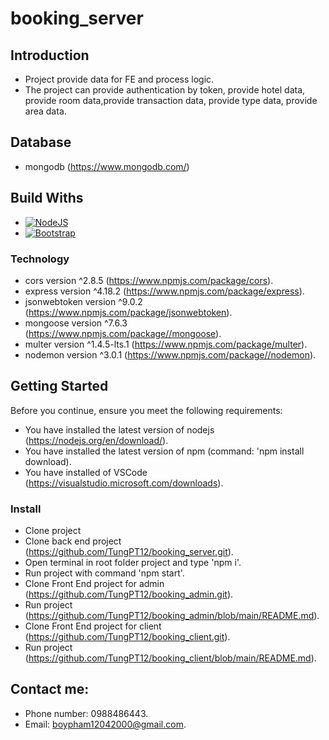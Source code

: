 # booking_server

## Introduction

* Project provide data for FE and process logic.
* The project can provide authentication by token, provide hotel data,
provide room data,provide transaction data, provide type data, provide area data.

## Database

* mongodb (https://www.mongodb.com/)

## Build Withs

* [![NodeJS][Nodejs.com]][NodeJS-url]
* [![Bootstrap][Bootstrap.com]][Bootstrap-url]

### Technology

* cors version ^2.8.5 (https://www.npmjs.com/package/cors).
* express version ^4.18.2 (https://www.npmjs.com/package/express).
* jsonwebtoken version ^9.0.2 (https://www.npmjs.com/package/jsonwebtoken).
* mongoose version ^7.6.3 (https://www.npmjs.com/package//mongoose).
* multer version ^1.4.5-lts.1 (https://www.npmjs.com/package/multer).
* nodemon version ^3.0.1 (https://www.npmjs.com/package//nodemon).


## Getting Started

Before you continue, ensure you meet the following requirements:

* You have installed the latest version of nodejs (https://nodejs.org/en/download/). 
* You have installed the latest version of npm (command: 'npm install download). 
* You have installed of VSCode (https://visualstudio.microsoft.com/downloads).

### Install

* Clone project
* Clone back end project (https://github.com/TungPT12/booking_server.git).
* Open terminal in root folder project and type 'npm i'.
* Run project with command 'npm start'.
* Clone Front End project for admin (https://github.com/TungPT12/booking_admin.git).
* Run project (https://github.com/TungPT12/booking_admin/blob/main/README.md).
* Clone Front End project for client (https://github.com/TungPT12/booking_client.git).
* Run project (https://github.com/TungPT12/booking_client/blob/main/README.md).


## Contact me:

* Phone number: 0988486443.
* Email: boypham12042000@gmail.com.
















<!-- MARKDOWN LINKS & IMAGES -->
<!-- https://www.markdownguide.org/basic-syntax/#reference-style-links -->
[contributors-shield]: https://img.shields.io/github/contributors/othneildrew/Best-README-Template.svg?style=for-the-badge
[contributors-url]: https://github.com/othneildrew/Best-README-Template/graphs/contributors
[forks-shield]: https://img.shields.io/github/forks/othneildrew/Best-README-Template.svg?style=for-the-badge
[forks-url]: https://github.com/othneildrew/Best-README-Template/network/members
[stars-shield]: https://img.shields.io/github/stars/othneildrew/Best-README-Template.svg?style=for-the-badge
[stars-url]: https://github.com/othneildrew/Best-README-Template/stargazers
[issues-shield]: https://img.shields.io/github/issues/othneildrew/Best-README-Template.svg?style=for-the-badge
[issues-url]: https://github.com/othneildrew/Best-README-Template/issues
[license-shield]: https://img.shields.io/github/license/othneildrew/Best-README-Template.svg?style=for-the-badge
[license-url]: https://github.com/othneildrew/Best-README-Template/blob/master/LICENSE.txt
[linkedin-shield]: https://img.shields.io/badge/-LinkedIn-black.svg?style=for-the-badge&logo=linkedin&colorB=555
[linkedin-url]: https://linkedin.com/in/othneildrew
[product-screenshot]: images/screenshot.png
[Next.js]: https://img.shields.io/badge/next.js-000000?style=for-the-badge&logo=nextdotjs&logoColor=white
[Next-url]: https://nextjs.org/
[React.js]: https://img.shields.io/badge/React-20232A?style=for-the-badge&logo=react&logoColor=61DAFB
[React-url]: https://reactjs.org/
[Vue.js]: https://img.shields.io/badge/Vue.js-35495E?style=for-the-badge&logo=vuedotjs&logoColor=4FC08D
[Vue-url]: https://vuejs.org/
[Angular.io]: https://img.shields.io/badge/Angular-DD0031?style=for-the-badge&logo=angular&logoColor=white
[Angular-url]: https://angular.io/
[Svelte.dev]: https://img.shields.io/badge/Svelte-4A4A55?style=for-the-badge&logo=svelte&logoColor=FF3E00
[Svelte-url]: https://svelte.dev/
[Laravel.com]: https://img.shields.io/badge/Laravel-FF2D20?style=for-the-badge&logo=laravel&logoColor=white
[Laravel-url]: https://laravel.com
[Bootstrap.com]: https://img.shields.io/badge/Bootstrap-563D7C?style=for-the-badge&logo=bootstrap&logoColor=white
[Bootstrap-url]: https://getbootstrap.com
[JQuery.com]: https://img.shields.io/badge/jQuery-0769AD?style=for-the-badge&logo=jquery&logoColor=white
[JQuery-url]: https://jquery.com 
[Nodejs.com]: https://firebasestorage.googleapis.com/v0/b/authen-demo-tungpt.appspot.com/o/icons8-nodejs-48.png?alt=media&token=23c924d6-05d0-4377-a5e3-437a4a119e3e
[NodeJS-url]: https://nodejs.org/en

